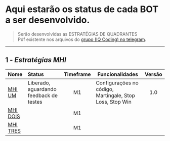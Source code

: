 # Aqui estarão os status de cada BOT a ser desenvolvido.

> Serão desenvolvidas as ESTRATÉGIAS DE QUADRANTES</br>
> Pdf existente nos arquivos do [grupo (IQ Coding) no telegram](https://bit.ly/3hMMcVE).

---

## 1 - *Estratégias MHI*

| Nome                      | Status                                    | Timeframe   | Funcionalidades                                               | Versão   |
|:--------------------------|:------------------------------------------|:-----------:| ------------------------------------------------------------- | :------: |
| [MHI UM](bots_mhi.md)     | Liberado, aguardando feedback de testes   | M1          | Configurações no código, Martingale, Stop Loss, Stop Win      | 1.0      |
| [MHI DOIS](bots_mhi.md)   |                                           | M1          |                                                               |          |
| [MHI TRES](bots_mhi.md)   |                                           | M1          |                                                               |          |

